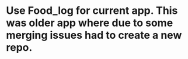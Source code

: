 # Use Food_log for current app. This was older app where due to some merging issues had to create a new repo.
